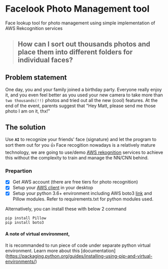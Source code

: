 # Facelook Photo Management tool
Face lookup tool for photo management using simple implementation of AWS Rekcognition services 

> ## How can I sort out **thousands** photos and place them into different folders for individual faces? 

## Problem statement 
One day, you and your family joined a birthday party. Everyone really enjoy it, and you even feel better as you used your new camera to take more than `two thousands(!!)` photos and tried out all the new (cool) features. 
At the end of the event, parents suggest that "Hey Matt, please send me those photo I am on it, thx!"


## The solution
Use **`AI`** to recognize your friends' face (signature) and let the program to sort them out for you :+1: 
Face recogition nowadays is a relatively mature technology, we are going to use/demo [AWS rekognition](
https://docs.aws.amazon.com/rekognition/latest/dg/faces.html) services to achieve this without the complexity to train and manage the NN/CNN behind.

### Prepartion 

- [x] Get AWS account (there are free tiers for photo recognition)
- [x] Setup your [AWS client](https://docs.aws.amazon.com/cli/latest/userguide/cli-chap-install.html) in your desktop
- [x] Setup your python 3.6+ environment including AWS boto3 [link](https://boto3.amazonaws.com/v1/documentation/api/latest/index.html) and Pillow modules. Refer to requirements.txt for python modules used. 

Alternatively, you can install these with below 2 command 

```
pip install Pillow
pip install boto3
```

#### A note of virtual environment, 
It is recommanded to run piece of code under separate python virtual environment. Learn more about this [documentation] (https://packaging.python.org/guides/installing-using-pip-and-virtual-environments/) 





